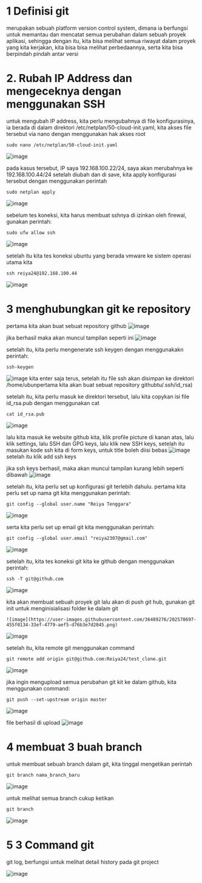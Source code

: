 # 1 Definisi git
merupakan sebuah platform version control system, dimana ia berfungsi untuk memantau dan mencatat semua perubahan dalam sebuah proyek aplikasi, sehingga dengan itu, kita
bisa melihat semua riwayat dalam proyek yang kita kerjakan, kita bisa bisa melihat perbedaannya, serta kita bisa berpindah pindah antar versi

# 2. Rubah IP Address dan mengeceknya dengan menggunakan SSH

untuk mengubah IP address, kita perlu mengubahnya di file konfigurasinya, ia berada di dalam direktori /etc/netplan/50-cloud-init.yaml, kita akses file tersebut
via nano dengan menggunakan hak akses root
```
sudo nano /etc/netplan/50-cloud-init.yaml
```
![image](https://user-images.githubusercontent.com/36489276/202449480-e1557cae-61ca-411c-9c1c-3514d8444301.png)

pada kasus tersebut, IP saya  192.168.100.22/24, saya akan merubahnya ke 192.168.100.44/24
setelah diubah dan di save, kita apply konfigurasi tersebut dengan menggunakan perintah
```
sudo netplan apply
```
![image](https://user-images.githubusercontent.com/36489276/202450244-7abd90d7-3676-4251-a3be-ddf3eb06d2b1.png)

sebelum tes koneksi, kita harus membuat sshnya di izinkan oleh firewal, gunakan perintah:
```
sudo ufw allow ssh
```
![image](https://user-images.githubusercontent.com/36489276/202552690-d222a08b-a294-45ea-8a85-e4408966a0fa.png)


setelah itu kita tes koneksi ubuntu yang berada vmware ke sistem operasi utama kita
```
ssh reiya24@192.168.100.44
```
![image](https://user-images.githubusercontent.com/36489276/202472092-131f0589-5edd-42f5-a9ce-977875bfef0e.png)

# 3 menghubungkan git ke repository

pertama kita akan buat sebuat repository github
![image](https://user-images.githubusercontent.com/36489276/202478657-e9a21a3a-8589-4131-990e-623ecf72bad4.png)

jika berhasil maka akan muncul tampilan seperti ini
![image](https://user-images.githubusercontent.com/36489276/202479078-efcf0b0e-7b81-4c38-a2a4-04fb4c1bd06e.png)

setelah itu, kita perlu mengenerate ssh keygen dengan menggunakakn perintah:
```
ssh-keygen
```
![image](https://user-images.githubusercontent.com/36489276/202483720-7b907afc-a3e0-4d89-a2b1-e28e55df1aec.png)
kita enter saja terus, setelah itu file ssh akan disimpan ke direktori /home/ubunpertama kita akan buat sebuat repository githubtu/.ssh/id_rsa)

setelah itu, kita perlu masuk ke direktori tersebut, lalu kita copykan isi file id_rsa.pub dengan menggunakan cat
```
cat id_rsa.pub
```
![image](https://user-images.githubusercontent.com/36489276/202484765-6ed6435f-cdc4-4382-9f7b-50dfb3972768.png)

lalu kita masuk ke website github kita, klik profile picture di kanan atas, lalu klik settings, lalu SSH dan GPG keys, lalu klik new SSH keys,
setelah itu masukan kode ssh kita di form keys, untuk title boleh diisi bebas
![image](https://user-images.githubusercontent.com/36489276/202485698-49042623-d744-45bc-b754-3aaff59be428.png)
setelah itu klik add ssh keys

jika ssh keys berhasil, maka akan muncul tampilan kurang lebih seperti dibawah
![image](https://user-images.githubusercontent.com/36489276/202486139-233cfa37-7288-4a66-8b90-23d141d9df55.png)

setelah itu, kita perlu set up konfigurasi git terlebih dahulu.
pertama kita perlu set up nama git kita menggunakan perintah:
```
git config --global user.name "Reiya Tenggara"
```
![image](https://user-images.githubusercontent.com/36489276/202488237-a28a38ef-9e7c-4fda-80dc-22238ac83685.png)

serta kita perlu set up email git kita menggunakan perintah:
```
git config --global user.email "reiya2307@gmail.com"
```
![image](https://user-images.githubusercontent.com/36489276/202489446-eb038746-a254-41ab-acc3-607a9c01efdf.png)

setelah itu, kita tes koneksi git kita ke github dengan menggunakan perintah:
```
ssh -T git@github.com
```
![image](https://user-images.githubusercontent.com/36489276/202489737-63be98f3-51c9-4abc-b796-e1d15da8a5d3.png)

kita akan membuat sebuah proyek git lalu akan di push git hub, gunakan git init untuk menginisialisasi folder ke dalam git
```
![image](https://user-images.githubusercontent.com/36489276/202570697-455f0134-33ef-4779-aef5-d76b3e7d2045.png)

```
![image](https://user-images.githubusercontent.com/36489276/202570674-86f9869d-bfed-4a0c-b228-336d9872a4e2.png)


setelah itu, kita remote git menggunakan command
```
git remote add origin git@github.com:Reiya24/test_clone.git
```
![image](https://user-images.githubusercontent.com/36489276/202507632-26abceb2-086a-4488-802c-6e6defece76b.png)



jika ingin mengupload semua perubahan git kit ke dalam github, kita menggunakan command:
```
git push --set-upstream origin master
```
![image](https://user-images.githubusercontent.com/36489276/202509307-ef44a28a-8426-4a51-a076-ea14e4f01b58.png)

file berhasil di upload
![image](https://user-images.githubusercontent.com/36489276/202509475-f7b8495a-78c1-47b6-b0f9-52ee55b21444.png)

# 4 membuat 3 buah branch

untuk membuat sebuah branch dalam git, kita tinggal mengetikan perintah
```
git branch nama_branch_baru
```
![image](https://user-images.githubusercontent.com/36489276/202513777-1506e574-ae98-4bdd-920e-ea7f71601067.png)

untuk melihat semua branch cukup ketikan
```
git branch
```
![image](https://user-images.githubusercontent.com/36489276/202514242-3c98cdca-6965-4904-800a-d3c953ca34ac.png)


# 5 3 Command git

git log, berfungsi untuk melihat detail history pada git project

![image](https://user-images.githubusercontent.com/36489276/202556607-748772e2-dd3c-4d22-9b17-614512fc1165.png)





